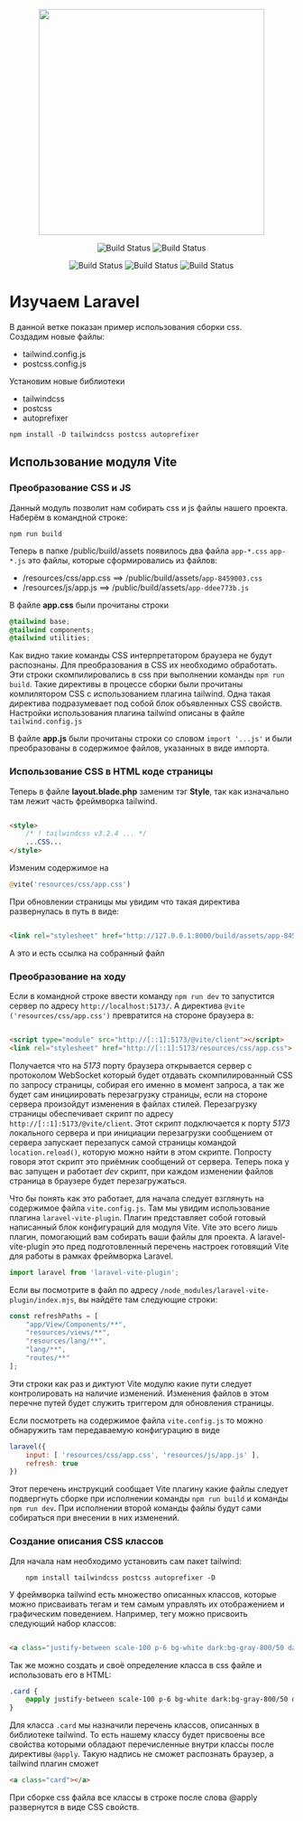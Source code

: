 <p align="center">
    <img src="https://raw.githubusercontent.com/laravel/art/master/logo-lockup/5%20SVG/2%20CMYK/1%20Full%20Color/laravel-logolockup-cmyk-red.svg" width="400" alt="">
</p>
<p align="center">
    <img src="https://img.shields.io/badge/Jetstream-NO-red" alt="Build Status">
    <img src="https://img.shields.io/badge/Breeze-NO-red" alt="Build Status">
</p>
<p align="center">
    <img src="https://img.shields.io/badge/Testing-PHPUnit-indigo?style=for-the-badge" alt="Build Status">
    <img src="https://img.shields.io/badge/Database-SQLtie-ffff00?style=for-the-badge" alt="Build Status">
    <img src="https://img.shields.io/badge/WebSocket-Vite-ffff00?style=for-the-badge" alt="Build Status">
</p>

# Изучаем Laravel

В данной ветке показан пример использования сборки css.  
Создадим новые файлы:

- tailwind.config.js
- postcss.config.js

Установим новые библиотеки

- tailwindcss
- postcss
- autoprefixer

``npm install -D tailwindcss postcss autoprefixer``

## Использование модуля Vite

### Преобразование CSS и JS

Данный модуль позволит нам собирать css и js файлы нашего проекта. Наберём в командной строке:

```shell
npm run build
```

Теперь в папке /public/build/assets появилось два файла `app-*.css` `app-*.js` это файлы, которые сформировались из
файлов:

- /resources/css/app.css ⟹ /public/build/assets/`app-8459003.css`
- /resources/js/app.js ⟹ /public/build/assets/`app-ddee773b.js`

В файле **app.css** были прочитаны строки

```css
@tailwind base;
@tailwind components;
@tailwind utilities;
```

Как видно такие команды CSS интерпретатором браузера не будут распознаны. Для преобразования в CSS их необходимо
обработать. Эти строки скомпилировались в css при выполнении команды ``npm run build``. Такие директивы в процессе
сборки были прочитаны компилятором CSS с использованием плагина tailwind. Одна такая директива подразумевает под собой
блок объявленных CSS свойств. Настройки использования плагина tailwind описаны в файле `tailwind.config.js`

В файле **app.js** были прочитаны строки со словом ` import '...js' ` и были преобразованы в содержимое файлов,
указанных в виде импорта.

### Использование CSS в HTML коде страницы

Теперь в файле **layout.blade.php** заменим тэг **Style**, так как изначально там лежит часть фреймворка tailwind.

```html

<style>
    /* ! tailwindcss v3.2.4 ... */
    ...CSS...
</style>
```

Изменим содержимое на

```php
@vite('resources/css/app.css')
```

При обновлении страницы мы увидим что такая директива развернулась в путь в виде:

```html

<link rel="stylesheet" href="http://127.0.0.1:8000/build/assets/app-8459003d.css">
```

А это и есть ссылка на собранный файл

### Преобразование на ходу

Если в командной строке ввести команду `npm run dev` то запустится сервер по адресу `http://localhost:5173/`. А
директива `@vite ('resources/css/app.css')` превратится на стороне браузера в:

```html

<script type="module" src="http://[::1]:5173/@vite/client"></script>
<link rel="stylesheet" href="http://[::1]:5173/resources/css/app.css">
```

Получается что на _5173_ порту браузера открывается сервер с протоколом WebSocket который будет отдавать
скомпилированный CSS по запросу страницы, собирая его именно в момент запроса, а так же будет сам инициировать
перезагрузку страницы, если на стороне сервера произойдут изменения в файлах стилей. Перезагрузку страницы обеспечивает
скрипт по адресу `http://[::1]:5173/@vite/client`. Этот скрипт подключается к порту _5173_ локального сервера и при
инициации перезагрузки сообщением от сервера запускает перезапуск самой страницы командой `location.reload()`, которую
можно найти в этом скрипте. Попросту говоря этот скрипт это приёмник сообщений от сервера. Теперь пока у вас запущен и
работает _dev_ скрипт, при каждом изменении файлов страница в браузере будет перезагружаться.

Что бы понять как это работает, для начала следует взглянуть на содержимое файла `vite.config.js`. Там мы увидим
использование плагина `laravel-vite-plugin`. Плагин представляет собой готовый написанный блок конфигураций для модуля
Vite. Vite это всего лишь плагин, помогающий вам собирать ваши файлы для проекта. А laravel-vite-plugin это пред
подготовленный перечень настроек готовящий Vite для работы в рамках фреймворка Laravel.

```js
import laravel from 'laravel-vite-plugin';
```

Если вы посмотрите в файл по адресу `/node_modules/laravel-vite-plugin/index.mjs`, вы найдёте там следующие строки:

```js
const refreshPaths = [
    "app/View/Components/**",
    "resources/views/**",
    "resources/lang/**",
    "lang/**",
    "routes/**"
];
```

Эти строки как раз и диктуют Vite модулю какие пути следует контролировать на наличие изменений. Изменения файлов в этом
перечне путей будет служить триггером для обновления страницы.

Если посмотреть на содержимое файла `vite.config.js` то можно обнаружить там передаваемую конфигурацию в виде

```js
laravel({
    input: [ 'resources/css/app.css', 'resources/js/app.js' ],
    refresh: true
})
```

Этот перечень инструкций сообщает Vite плагину какие файлы следует подвергнуть сборке при исполнении
команды `npm run build` и команды `npm run dev`. При исполнении второй команды файлы будут сами собираться при внесении
в них изменений.

### Создание описания CSS классов

Для начала нам необходимо установить сам пакет tailwind:

```
    npm install tailwindcss postcss autoprefixer -D
```

У фреймворка tailwind есть множество описанных классов, которые можно присваивать тегам и тем самым управлять их
отображением и графическим поведением. Например, тегу можно присвоить следующий набор классов:

```html

<a class="justify-between scale-100 p-6 bg-white dark:bg-gray-800/50 dark:bg-gradient-to-bl from-gray-700/50 via-transparent dark:ring-1 dark:ring-inset dark:ring-white/5 rounded-lg shadow-2xl shadow-gray-500/20 dark:shadow-none flex motion-safe:hover:scale-[1.01] transition-all duration-250 focus:outline focus:outline-2 focus:outline-red-500"></a>
```

Так же можно создать и своё определение класса в css файле и использовать его в HTML:

```css
.card {
    @apply justify-between scale-100 p-6 bg-white dark:bg-gray-800/50 dark:bg-gradient-to-bl from-gray-700/50 via-transparent dark:ring-1 dark:ring-inset dark:ring-white/5 rounded-lg shadow-2xl shadow-gray-500/20 dark:shadow-none flex motion-safe:hover:scale-[1.01] transition-all focus:outline focus:outline-2 focus:outline-red-500
}
```

Для класса `.card` мы назначили перечень классов, описанных в библиотеке tailwind. То есть нашему классу будет присвоены
все свойства которыми обладают перечисленные внутри классы после директивы `@apply`. Такую надпись не сможет распознать
браузер, а tailwind плагин сможет

```html
<a class="card"></a>
```

При сборке css файла все классы в строке после слова @apply развернутся в виде CSS свойств. 
